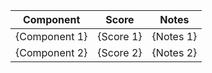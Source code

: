 | Component | Score | Notes |
|-----------|-------|-------|
| {Component 1} | {Score 1} | {Notes 1} |
| {Component 2} | {Score 2} | {Notes 2} |